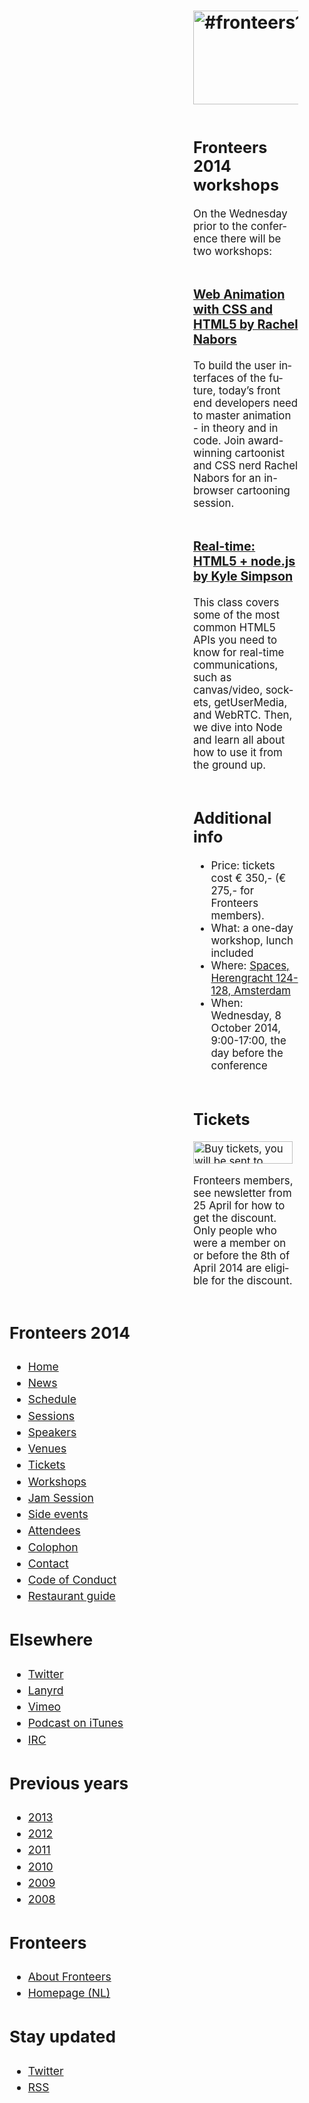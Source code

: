 <!DOCTYPE html>
<!-- Handcrafted with ❤️, by Krijn -->
<html lang="nl">
 <head>
  <meta charset="utf-8">
  <title>Fronteers 2014 workshops · Fronteers</title>
  <meta name="viewport" content="width=device-width,initial-scale=1">
  <link rel="stylesheet" href="/_css/fronteers.css?v=2023">
  <link rel="icon" href="/favicon.ico">
  <link rel="alternate" type="application/rss+xml" href="http://feeds.feedburner.com/FronteersWeblog" title="Fronteers weblog">
  <link rel="alternate" type="application/rss+xml" href="http://feeds.feedburner.com/FronteersWeblogLaatsteReacties" title="Fronteers weblog: laatste reacties">
  <link rel="alternate" type="application/rss+xml" href="http://feeds.feedburner.com/FronteersBijeenkomsten" title="Fronteers bijeenkomsten">
  <link rel="alternate" type="application/rss+xml" href="http://feeds.feedburner.com/FronteersVacaturebank" title="Fronteers vacaturebank">
  <link rel="alternate" type="application/rss+xml" href="http://feeds.feedburner.com/FronteersWorkshops" title="Fronteers workshops">
  <link rel="me" href="https://front-end.social/@fronteers">
  <link rel="alternate" type="application/rss+xml" href="http://feeds.feedburner.com/FronteersCongres" title="Fronteers conference">
  <link rel="shortlink" href="http://frnt.rs/p1146">
  <style>
   /* Fronteers 2014 styling */
   #main { margin: 0 3em 0 21em; }
   #submenu { max-width: 19em; top: 10em; left: 2em; }
    #submenu h2, #submenu ul li { margin-right: 2em; margin-left: 0; }
    #submenu ul li { padding-left: 0; }
    #submenu div { margin-bottom: 2em; font-size: 1.25em; line-height: 1.5; }
    #submenu ul li.mark { background-image: url(/_css/img/marker-left.png); margin-right: 0; background-position: 100% 9px; }
   div.section { overflow: auto; }
   div.section * + h2 { margin-top: 2.4em; }
   div.section * + h3 { margin-top: 2.4em; }
   div.section h2 + h3 { margin-top: 10px; }
   div.section * + h4 { margin-top: 1.5em; }
   div.section p + p { margin-top: 1em; }
   div.section p.figure:last-child { margin-top: 2rem; margin-bottom: -3rem; }
   div.section iframe { margin: 1em 0 !important; }
   .section { font-size: 1.2em; }
   .speaker-section { overflow: hidden; }
   @media all and (max-width: 55em) {
    #main { margin: 0 3em 0 21em; }
    #submenu { position: absolute; -webkit-columns: 1; -moz-columns: 1; columns: 1; margin: 2em 2em 0 0; }
   }
   @media all and (max-width: 37em) {
    #main { margin: 0; }
    #submenu { width: 100%; max-width: 100%; position: static; }
     #submenu h2, #submenu ul li { margin-left: 2em; }
   }
  </style>
 </head>
 <body id="fronteers-nl">
  <div id="container">
   <div id="main">
    <h1><a href="/congres/2014"><img src="/_img/congres/2014/fronteers14.png" width="640" height="150" alt="#fronteers14"></a></h1>
    <div class="section" lang="en">
     <h2>Fronteers 2014 workshops</h2>
     <p>On the Wednesday prior to the conference there will be two workshops:</p>
     <h3 id="animation"><a href="/congres/2014/workshops/workshop-animation-rachel-nabors">Web Animation with CSS and HTML5 by Rachel Nabors</a></h3>
     <p>To build the user interfaces of the future, today’s front end developers need to master animation - in theory and in code. Join award-winning cartoonist and CSS nerd Rachel Nabors for an in-browser cartooning session.</p>
     <h3 id="real-team-html5-nodejs"><a href="/congres/2014/workshops/workshop-real-time-html5-nodejs-kyle-simpson">Real-time: HTML5 + node.js by Kyle Simpson</a></h3>
     <p>This class covers some of the most common HTML5 APIs you need to know for real-time communications, such as canvas/video, sockets, getUserMedia, and WebRTC. Then, we dive into Node and learn all about how to use it from the ground up.</p>
     <h2>Additional info</h2>
     <ul>
      <li>Price: tickets cost € 350,- (€ 275,- for Fronteers members).</li>
      <li>What: a one-day workshop, lunch included</li>
      <li>Where: <a href="/congres/2014/venues#spaces">Spaces, Herengracht 124-128, Amsterdam</a></li>
      <li>When: Wednesday, 8 October 2014, 9:00-17:00, the day before the conference</li>
     </ul>
     <h2>Tickets</h2>
     <p class="figure"><a href="http://fronteers.paydro.net/"><img src="/_img/congres/2012/graphics/buttons/buy.png" width="159" height="36" loading="lazy" decoding="async" alt="Buy tickets, you will be sent to Paydro"></a></p>
     <p>Fronteers members, see newsletter from 25 April for how to get the discount. Only people who were a member on or before the 8th of April 2014 are eligible for the discount.</p>
    </div>
   </div>
   <div id="submenu">
    <div id="conference-menu" lang="en">
     <h2>Fronteers 2014</h2>
     <ul>
      <li><a href="/congres/2014">Home</a></li>
      <li><a href="/congres/2014/news" title="Fronteers 2014 news">News</a></li>
      <li><a href="/congres/2014/schedule" title="Fronteers 2014 schedule">Schedule</a></li>
      <li><a href="/congres/2014/sessions" title="Fronteers 2014 sessions">Sessions</a></li>
      <li><a href="/congres/2014/speakers" title="Fronteers 2014 speakers">Speakers</a></li>
      <li><a href="/congres/2014/venues" title="Fronteers 2014 venues">Venues</a></li>
      <li><a href="/congres/2014/tickets" title="Fronteers 2014 tickets">Tickets</a></li>
      <li class="current"><a href="/congres/2014/workshops" title="Fronteers 2014 workshops" class="current">Workshops</a></li>
      <li><a href="/congres/2014/jam-session" title="Fronteers 2014 Jam Session">Jam Session</a></li>
      <li><a href="/congres/2014/side-events" title="Fronteers 2014 side events">Side events</a></li>
      <li><a href="/congres/2014/attendees" title="Fronteers 2014 attendees">Attendees</a></li>
      <li><a href="/congres/2014/colophon" title="Fronteers 2014 colophon">Colophon</a></li>
      <li><a href="/congres/2014/contact" title="Fronteers 2014 contact information">Contact</a></li>
      <li><a href="/congres/2014/code-of-conduct" title="Fronteers 2014 Code of Conduct">Code of Conduct</a></li>
      <li><a href="/congres/2014/restaurants" title="Fronteers 2014 Restaurant Guide: FronteersConf FoodList">Restaurant guide</a></li>
     </ul>
    </div>
    <div lang="en">
     <h2>Elsewhere</h2>
     <ul>
      <li><a href="https://twitter.com/FronteersConf">Twitter</a></li>
      <li><a href="http://lanyrd.com/2014/fronteers/">Lanyrd</a></li>
      <li><a href="https://vimeo.com/fronteers/videos">Vimeo</a></li>
      <li><a href="https://itunes.apple.com/nl/podcast/fronteers-videos/id1136212068?l=en">Podcast on iTunes</a></li>
      <li><a href="http://webchat.freenode.net/?channels=fronteers">IRC</a></li>
     </ul>
    </div>
    <div lang="en">
     <h2>Previous years</h2>
     <ul>
      <li><a href="/congres/2013">2013</a></li>
      <li><a href="/congres/2012">2012</a></li>
      <li><a href="/congres/2011">2011</a></li>
      <li><a href="/congres/2010">2010</a></li>
      <li><a href="/congres/2009">2009</a></li>
      <li><a href="/congres/2008">2008</a></li>
     </ul>
    </div>
    <div lang="en">
     <h2>Fronteers</h2>
     <ul>
      <li><a href="/about">About Fronteers</a></li>
      <li><a href="/">Homepage (NL)</a></li>
     </ul>
    </div>
    <div id="feeds" lang="en">
     <h2>Stay updated</h2>
     <ul>
      <li><a href="https://twitter.com/FronteersConf">Twitter</a></li>
      <li><a href="https://feeds.feedburner.com/FronteersCongres" type="application/rss+xml">RSS</a></li>
     </ul>
    </div>
   </div>
  </div>
  <script>
   (function() {
    "use strict";
    var i, j, tellCSS;
    var antiSpamElements = document.querySelectorAll && document.querySelectorAll('.spam-check');
    if (antiSpamElements) {
     for (i = 0; i < antiSpamElements.length; i++) {
      antiSpamElements[i].value = 'Nee';
      antiSpamElements[i].parentNode.style.display = 'none';
     }
    }
    var lis = document.querySelectorAll && document.querySelectorAll('li.current');
    if (lis) {
     var markers = [];
     for (i = 0; i < lis.length; i++) {
      var li = lis[i], ul = li.parentNode, top = li.offsetTop;
      if (ul.parentNode.tagName.toLowerCase() == 'li') {
       ul = ul.parentNode.parentNode;
      }
      var marker = document.createElement('li'), as = ul.querySelectorAll('a'), a;
      markers.push({
       top: top,
       marker: marker,
       mark: function(element) {
        this.marker.style.webkitTransform = this.marker.style.mozTransform = this.marker.style.msTransform = this.marker.style.transform = 'translateY(' + (element.offsetTop - this.top) + 'px)';
       },
       unmark: function() {
        this.marker.style.webkitTransform = this.marker.style.mozTransform = this.marker.style.msTransform = this.marker.style.transform = 'translateY(0)';
       }
      });
      for (j = 0; j < as.length; j++) {
       a = as[j];
       a.setAttribute('marker', i);
       a.onmouseover = a.onfocus = function() {
        markers[this.getAttribute('marker')].mark(this.parentNode);
       };
       a.onmouseout = a.onblur = function() {
        markers[this.getAttribute('marker')].unmark();
       };
       a.onclick = function() {
        markers[this.getAttribute('marker')].unmark = function(){};
       }
      }
      marker.innerHTML = '<span>​</span>';
      marker.className = 'mark';
      marker.style.top = top + 'px';
      ul.appendChild(marker);
     }
     tellCSS = true;
    }
    if (tellCSS) {
     document.documentElement.className = 'js-enabled';
    }
   })();
  </script>
 </body>
</html>
